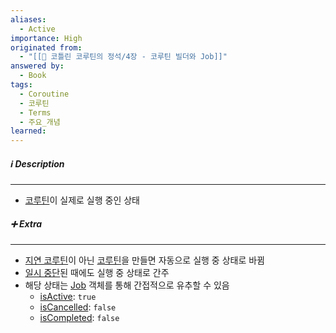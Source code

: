 ```yaml
---
aliases:
  - Active
importance: High
originated from:
  - "[[📘 코틀린 코루틴의 정석/4장 - 코루틴 빌더와 Job]]"
answered by:
  - Book
tags:
  - Coroutine
  - 코루틴
  - Terms
  - 주요_개념
learned:
---
```

##### ℹ️ Description
---
- [코루틴](코루틴.md)이 실제로 실행 중인 상태

##### ➕ Extra
---
- [지연 코루틴](지연%20코루틴.md)이 아닌 [코루틴](코루틴.md)을 만들면 자동으로 실행 중 상태로 바뀜
- [일시 중단](일시%20중단.md)된 때에도 실행 중 상태로 간주
- 해당 상태는 [Job](Job.md) 객체를 통해 간접적으로 유추할 수 있음
	- [isActive](Job.isActive.md): `true`
	- [isCancelled](Job.isCancelled.md): `false`
	- [isCompleted](Job.isCompleted.md): `false`
